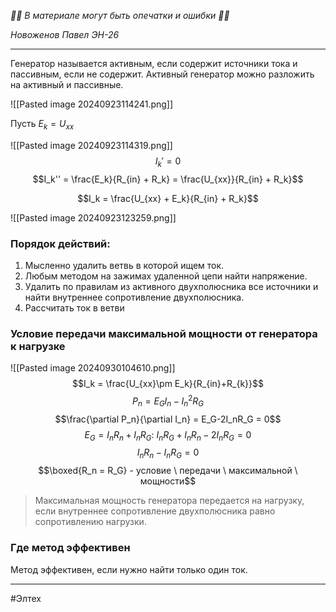 *🚨🚨 В материале могут быть опечатки и ошибки 🚨🚨*

*Новоженов Павел*
*ЭН-26*

---

Генератор называется активным, если содержит источники тока и пассивным, если не содержит. Активный генератор можно разложить на активный и пассивные.

![[Pasted image 20240923114241.png]]

Пусть $E_k = U_{xx}$

![[Pasted image 20240923114319.png]]
$$I_k' = 0$$
$$I_k'' = \frac{E_k}{R_{in} + R_k} = \frac{U_{xx}}{R_{in} + R_k}$$

$$I_k = \frac{U_{xx} + E_k}{R_{in} + R_k}$$

![[Pasted image 20240923123259.png]]


### Порядок действий:
1. Мысленно удалить ветвь в которой ищем ток. 
2. Любым методом на зажимах удаленной цепи найти напряжение.
3. Удалить по правилам из активного двухполюсника все источники и найти внутреннее сопротивление двухполюсника.
4. Рассчитать ток в ветви

### Условие передачи максимальной мощности от генератора к нагрузке
![[Pasted image 20240930104610.png]]
$$I_k = \frac{U_{xx}\pm E_k}{R_{in}+R_{k}}$$
$$P_n = E_G I_n - I_n^2R_G$$
$$\frac{\partial P_n}{\partial I_n} = E_G-2I_nR_G = 0$$
$$E_G = I_nR_n + I_nR_G: \ I_nR_G + I_nR_n-2I_nR_G = 0$$
$$I_nR_n - I_nR_G = 0$$
$$\boxed{R_n = R_G} - условие \ передачи \ максимальной \ мощности$$

> Максимальная мощность генератора передается на нагрузку, если внутреннее сопротивление двухполюсника равно сопротивлению нагрузки.


###  Где метод эффективен
Метод эффективен, если нужно найти только один ток.


---

#Элтех